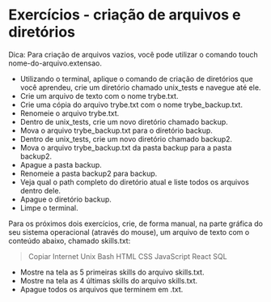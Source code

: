 # Exercícios - criação de arquivos e diretórios
Dica: Para criação de arquivos vazios, você pode utilizar o comando touch nome-do-arquivo.extensao.

- Utilizando o terminal, aplique o comando de criação de diretórios que você aprendeu, crie um diretório chamado unix_tests e navegue até ele.
- Crie um arquivo de texto com o nome trybe.txt.
- Crie uma cópia do arquivo trybe.txt com o nome trybe_backup.txt.
- Renomeie o arquivo trybe.txt.
- Dentro de unix_tests, crie um novo diretório chamado backup.
- Mova o arquivo trybe_backup.txt para o diretório backup.
- Dentro de unix_tests, crie um novo diretório chamado backup2.
- Mova o arquivo trybe_backup.txt da pasta backup para a pasta backup2.
- Apague a pasta backup.
- Renomeie a pasta backup2 para backup.
- Veja qual o path completo do diretório atual e liste todos os arquivos dentro dele.
- Apague o diretório backup.
- Limpe o terminal.

Para os próximos dois exercícios, crie, de forma manual, na parte gráfica do seu sistema operacional (através do mouse), um arquivo de texto com o conteúdo abaixo, chamado skills.txt:

> Copiar
> Internet
> Unix
> Bash
> HTML
> CSS
> JavaScript
> React
>SQL

- Mostre na tela as 5 primeiras skills do arquivo skills.txt.
- Mostre na tela as 4 últimas skills do arquivo skills.txt.
- Apague todos os arquivos que terminem em .txt.

